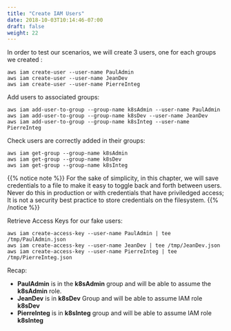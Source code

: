 ```yaml
---
title: "Create IAM Users"
date: 2018-10-03T10:14:46-07:00
draft: false
weight: 22
---
```


In order to test our scenarios, we will create 3 users, one for each groups we created :

```
aws iam create-user --user-name PaulAdmin
aws iam create-user --user-name JeanDev
aws iam create-user --user-name PierreInteg
```

Add users to associated groups:
```
aws iam add-user-to-group --group-name k8sAdmin --user-name PaulAdmin
aws iam add-user-to-group --group-name k8sDev --user-name JeanDev
aws iam add-user-to-group --group-name k8sInteg --user-name PierreInteg
```

Check users are correctly added in their groups:
```
aws iam get-group --group-name k8sAdmin
aws iam get-group --group-name k8sDev
aws iam get-group --group-name k8sInteg
```

{{% notice note %}}
For the sake of simplicity, in this chapter, we will save credentials to a file to make it easy to toggle back and forth between users.  Never do this in production or with credentials that have priviledged access; It is not a security best practice to store credentials on the filesystem.
{{% /notice %}}

Retrieve Access Keys for our fake users:

```
aws iam create-access-key --user-name PaulAdmin | tee /tmp/PaulAdmin.json
aws iam create-access-key --user-name JeanDev | tee /tmp/JeanDev.json
aws iam create-access-key --user-name PierreInteg | tee /tmp/PierreInteg.json
```

<!-- TODO: remove this
```
cat << EoF > ~/.aws/PaulAdmin_creds.sh
export AWS_SECRET_ACCESS_KEY=$(jq .AccessKey.SecretAccessKey /tmp/PaulAdmin.json)
export AWS_ACCESS_KEY_ID=$(jq .AccessKey.AccessKeyId /tmp/PaulAdmin.json)
EoF
cat << EoF > ~/.aws/JeanDev_creds.sh
export AWS_SECRET_ACCESS_KEY=$(jq .AccessKey.SecretAccessKey /tmp/JeanDev.json)
export AWS_ACCESS_KEY_ID=$(jq .AccessKey.AccessKeyId /tmp/JeanDev.json)
EoF
cat << EoF > ~/.aws/PierreInteg_creds.sh
export AWS_SECRET_ACCESS_KEY=$(jq .AccessKey.SecretAccessKey /tmp/PierreInteg.json)
export AWS_ACCESS_KEY_ID=$(jq .AccessKey.AccessKeyId /tmp/PierreInteg.json)
EoF
```
-->

Recap: 

- **PaulAdmin** is in the **k8sAdmin** group and will be able to assume the **k8sAdmin** role.
- **JeanDev** is in **k8sDev** Group and will be able to assume IAM role **k8sDev**
- **PierreInteg** is in **k8sInteg** group and will be able to assume IAM role **k8sInteg**
